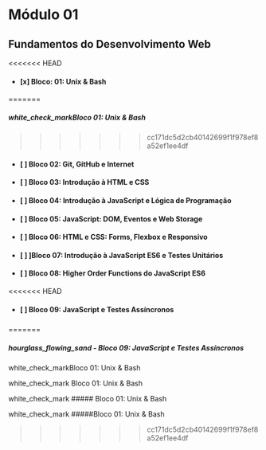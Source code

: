 # Módulo 01

## Fundamentos do Desenvolvimento Web 

<<<<<<< HEAD
- #### **[x] Bloco: 01: Unix & Bash**
=======
##### white_check_markBloco 01: Unix & Bash
>>>>>>> cc171dc5d2cb40142699f1f978ef8a52ef1ee4df

- #### [ ] Bloco 02: Git, GitHub e Internet

- #### [ ] Bloco 03: Introdução à HTML e CSS

- #### [ ] Bloco 04: Introdução à JavaScript e Lógica de Programação

- #### [ ] Bloco 05: JavaScript: DOM, Eventos e Web Storage

- #### [ ] Bloco 06: HTML e CSS: Forms, Flexbox e Responsivo

- #### [ ] ]Bloco 07: Introdução à JavaScript ES6 e Testes Unitários

- #### [ ] Bloco 08: Higher Order Functions do JavaScript ES6

<<<<<<< HEAD
- #### [ ] Bloco 09: JavaScript e Testes Assíncronos

#####
=======
##### hourglass_flowing_sand - Bloco 09: JavaScript e Testes Assíncronos

white_check_markBloco 01: Unix & Bash

white_check_mark Bloco 01: Unix & Bash

white_check_mark  ##### Bloco 01: Unix & Bash

white_check_mark  #####Bloco 01: Unix & Bash
>>>>>>> cc171dc5d2cb40142699f1f978ef8a52ef1ee4df
